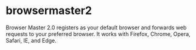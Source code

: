 # browsermaster2
Browser Master 2.0 registers as your default browser and forwards web requests to your preferred browser. It works with Firefox, Chrome, Opera, Safari, IE, and Edge.

